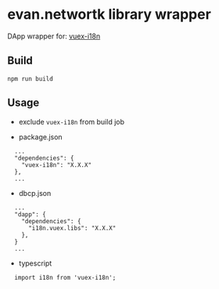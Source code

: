 # evan.networtk library wrapper

DApp wrapper for: [vuex-i18n](https://github.com/kazupon/vue-i18n)

## Build
```
npm run build
```


## Usage
- exclude `vuex-i18n` from build job

- package.json
```
  ...
  "dependencies": {
    "vuex-i18n": "X.X.X"
  },
  ...
```

- dbcp.json
```
  ...
  "dapp": {
    "dependencies": {
      "i18n.vuex.libs": "X.X.X"
    },
  }
  ...
```

- typescript
```
  import i18n from 'vuex-i18n';
```
